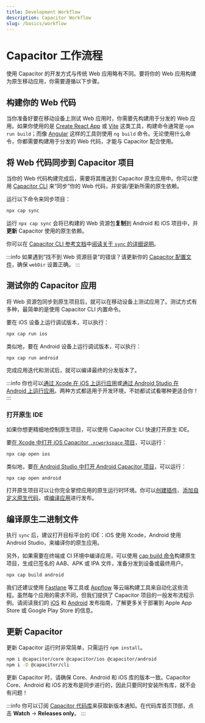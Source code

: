 ```yaml
---
title: Development Workflow
description: Capacitor Workflow
slug: /basics/workflow
---
```


# Capacitor 工作流程

使用 Capacitor 的开发方式与传统 Web 应用略有不同。要将你的 Web 应用构建为原生移动应用，你需要遵循以下步骤。

## 构建你的 Web 代码

当你准备好要在移动设备上测试 Web 应用时，你需要先构建用于分发的 Web 应用。如果你使用的是 [Create React App](https://create-react-app.dev/) 或 [Vite](https://vitejs.dev/) 这类工具，构建命令通常是 `npm run build`；而像 [Angular](https://angular.io/) 这样的工具则使用 `ng build` 命令。无论使用什么命令，你都需要构建用于分发的 Web 代码，才能与 Capacitor 配合使用。

## 将 Web 代码同步到 Capacitor 项目

当你的 Web 代码构建完成后，需要将其推送到 Capacitor 原生应用中。你可以使用 [Capacitor CLI](/cli/index.md) 来“同步”你的 Web 代码，并安装/更新所需的原生依赖。

运行以下命令来同步项目：

```bash
npx cap sync
```

运行 `npx cap sync` 会将已构建的 Web 资源包**复制**到 Android 和 iOS 项目中，并**更新** Capacitor 使用的原生依赖。

你可以在 [Capacitor CLI 参考文档](/cli/index.md)中[阅读关于 `sync` 的详细说明](/cli/commands/sync.md)。

:::info
如果遇到“找不到 Web 资源目录”的错误？请更新你的 [Capacitor 配置文件](/main/reference/config.md)，确保 `webDir` 设置正确。
:::

## 测试你的 Capacitor 应用

将 Web 资源包同步到原生项目后，就可以在移动设备上测试应用了。测试方式有多种，最简单的是使用 Capacitor CLI 内置命令。

要在 iOS 设备上运行调试版本，可以执行：
```bash
npx cap run ios
```

类似地，要在 Android 设备上运行调试版本，可以执行：
```bash
npx cap run android
```

完成应用迭代和测试后，就可以编译最终的分发版本了。

:::info
你也可以[通过 Xcode 在 iOS 上运行应用](/main/ios/index.md#running-in-xcode)或[通过 Android Studio 在 Android 上运行应用](/main/android/index.md#running-with-android-studio)。两种方式都适用于开发环境，不妨都试试看哪种更适合你！
:::

### 打开原生 IDE

如果你想更精细地控制原生项目，可以使用 Capacitor CLI 快速打开原生 IDE。

要[在 Xcode 中打开 iOS Capacitor `.xcworkspace` 项目](/main/ios/index.md#opening-the-ios-project)，可以运行：
```bash
npx cap open ios
```

类似地，要[在 Android Studio 中打开 Android Capacitor 项目](/main/android/index.md#opening-the-android-project)，可以运行：
```bash
npx cap open android
```

打开原生项目可以让你完全掌控应用的原生运行时环境。你可以[创建插件](/plugins.mdx)、[添加自定义原生代码](/main/ios/custom-code.md)，或[编译应用](#编译原生二进制文件)进行发布。

## 编译原生二进制文件

执行 `sync` 后，建议打开目标平台的 IDE：iOS 使用 Xcode，Android 使用 Android Studio，来编译你的原生应用。

另外，如果需要在终端或 CI 环境中编译应用，可以使用 [cap build 命令](/cli/commands/build)构建原生项目，生成已签名的 AAB、APK 或 IPA 文件，准备分发到设备或最终用户。

```bash
npx cap build android
```

我们还建议使用 [Fastlane](https://fastlane.tools) 等工具或 [Appflow](https://useappflow.com) 等云端构建工具来自动化这些流程。虽然每个应用的需求不同，但我们提供了 Capacitor 项目的一般发布流程示例。请阅读我们的 [iOS](/main/ios/deploying-to-app-store.md) 和 [Android](/main/android/deploying-to-google-play.md) 发布指南，了解更多关于部署到 Apple App Store 或 Google Play Store 的信息。

## 更新 Capacitor

更新 Capacitor 运行时非常简单，只需运行 `npm install`。

```bash
npm i @capacitor/core @capacitor/ios @capacitor/android
npm i -D @capacitor/cli
```

更新 Capacitor 时，请确保 Core、Android 和 iOS 库的版本一致。Capacitor Core、Android 和 iOS 的发布是同步进行的，因此只要同时安装所有库，就不会有问题！

:::info
你可以订阅 [Capacitor 代码库](https://github.com/ionic-team/capacitor)来获取新版本通知。在代码库首页顶部，点击 **Watch** -> **Releases only**。
:::